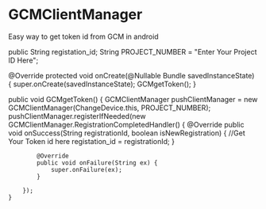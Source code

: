 # GCMClientManager
Easy way to get token id from GCM in android

public String registation_id;
String PROJECT_NUMBER = "Enter Your Project ID Here";


@Override
    protected void onCreate(@Nullable Bundle savedInstanceState) {
        super.onCreate(savedInstanceState);
         GCMgetToken();
}

public void GCMgetToken() {
        GCMClientManager pushClientManager = new GCMClientManager(ChangeDevice.this, PROJECT_NUMBER);
        pushClientManager.registerIfNeeded(new GCMClientManager.RegistrationCompletedHandler() {
            @Override
            public void onSuccess(String registrationId, boolean isNewRegistration) {
                //Get Your Token id here
                registation_id = registrationId;
            }

            @Override
            public void onFailure(String ex) {
                super.onFailure(ex);
            }

        });
    }
